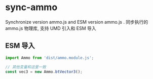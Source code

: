 # sync-ammo
Synchronize version ammo.js and ESM version ammo.js .
同步执行的 ammo.js 物理库, 支持 UMD 引入和 ESM 导入


## ESM 导入
```javascript
import Ammo from 'dist/ammo.module.js';

// 其他变量和这里一致
const vec3 = new Ammo.btVector3();


```
